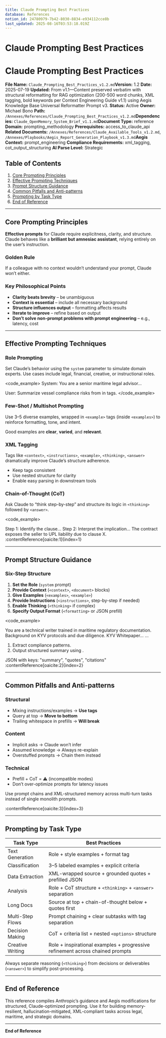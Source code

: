 ```yaml
---
title: Claude Prompting Best Practices
database: References
notion_id: 24780979-7b42-8030-8834-e934112cce8b
last_updated: 2025-08-16T03:53:18.019Z
---
```


# Claude Prompting Best Practices


# Claude Prompting Best Practices


**File Name:** `Claude_Prompting_Best_Practices_v1.2.md`**Version:** 1.2
**Date:** 2025-07-19
**Updated:** From v1.1—Content preserved verbatim with structural reformatting for RAG optimization (200-500 word chunks, XML tagging, bold keywords per Context Engineering Guide v1.1) using Aegis Knowledge Base Universal Reformatter Prompt v3.
**Status:** Active
**Owner:** Michael Bono
**Path:** `/Annexes/References/Claude_Prompting_Best_Practices_v1.2.md`**Dependencies:** `Claude_OpenMemory_System_Brief_v1.1.md`**Document Type:** reference
**Domain:** prompting\_methodology
**Prerequisites:** access\_to\_claude\_api
**Related Documents:** `/Annexes/References/Claude_Available_Tools_v1.2.md`, `/Annexes/Playbooks/Aegis_Report_Generation_Playbook_v1.3.md`**Aegis Context:** prompt\_engineering
**Compliance Requirements:** xml\_tagging, cot\_output\_structuring
**AI Parse Level:** Strategic


## Table of Contents

1. [Core Prompting Principles](https://www.notion.so/238809797b42800ea6e4c1bd26f0188c?v=238809797b4280ac969e000c00cadd67&p=247809797b4280308834e934112cce8b&pm=s#core-prompting-principles)
2. [Effective Prompting Techniques](https://www.notion.so/238809797b42800ea6e4c1bd26f0188c?v=238809797b4280ac969e000c00cadd67&p=247809797b4280308834e934112cce8b&pm=s#effective-prompting-techniques)
3. [Prompt Structure Guidance](https://www.notion.so/238809797b42800ea6e4c1bd26f0188c?v=238809797b4280ac969e000c00cadd67&p=247809797b4280308834e934112cce8b&pm=s#prompt-structure-guidance)
4. [Common Pitfalls and Anti-patterns](https://www.notion.so/238809797b42800ea6e4c1bd26f0188c?v=238809797b4280ac969e000c00cadd67&p=247809797b4280308834e934112cce8b&pm=s#common-pitfalls-and-anti-patterns)
5. [Prompting by Task Type](https://www.notion.so/238809797b42800ea6e4c1bd26f0188c?v=238809797b4280ac969e000c00cadd67&p=247809797b4280308834e934112cce8b&pm=s#prompting-by-task-type)
6. [End of Reference](https://www.notion.so/238809797b42800ea6e4c1bd26f0188c?v=238809797b4280ac969e000c00cadd67&p=247809797b4280308834e934112cce8b&pm=s#end-of-reference)

---


## Core Prompting Principles


**Effective prompts** for Claude require explicitness, clarity, and structure. Claude behaves like a **brilliant but amnesiac assistant**, relying entirely on the user’s instruction.


### Golden Rule


<important>


If a colleague with no context wouldn’t understand your prompt, Claude won’t either.


</important>


### Key Philosophical Points

- **Clarity beats brevity** – be unambiguous
- **Context is essential** – include all necessary background
- **Structure influences output** – formatting affects results
- **Iterate to improve** – refine based on output
- **Don’t solve non-prompt problems with prompt engineering** – e.g., latency, cost

---


## Effective Prompting Techniques


### Role Prompting


Set Claude’s behavior using the `system` parameter to simulate domain experts. Use cases include legal, financial, creative, or instructional roles.


\<code\_example>
System: You are a senior maritime legal advisor...


User: <instructions>
Summarize vessel compliance risks from <document> in <answer> tags. </instructions>
\</code\_example>


### Few-Shot / Multishot Prompting


Use 3–5 diverse examples, wrapped in `<example>` tags (inside `<examples>`) to reinforce formatting, tone, and intent.


<example>


Good examples are **clear**, **varied**, and **relevant**.


</example>


### XML Tagging


<important>


Tags like `<context>`, `<instructions>`, `<example>`, `<thinking>`, `<answer>` dramatically improve Claude’s structure adherence.


</important>

- Keep tags consistent
- Use nested structure for clarity
- Enable easy parsing in downstream tools

### Chain-of-Thought (CoT)


Ask Claude to “think step-by-step” and structure its logic in `<thinking>` followed by `<answer>`.


\<code\_example>


<thinking>
Step 1: Identify the clause...
Step 2: Interpret the implication...
</thinking>


<answer>
The contract exposes the seller to UPL liability due to clause X.
</answer>
</code_example>:contentReference[oaicite:1]{index=1}


---


## Prompt Structure Guidance


### Six-Step Structure

1. **Set the Role** (`system` prompt)
2. **Provide Context** (`<context>`, `<document>` blocks)
3. **Give Examples** (`<examples>`, `<example>`)
4. **Provide Instructions** (`<instructions>`, step-by-step if needed)
5. **Enable Thinking** (`<thinking>` if complex)
6. **Specify Output Format** (`<formatting>` or JSON prefill)

\<code\_example>


<system>
You are a technical writer trained in maritime regulatory documentation.
</system>


<context>
Background on KYV protocols and due diligence.
</context>


<documents>
<document><source>KYV Whitepaper</source><document_content>...</document_content></document>
</documents>


<examples>
<example>...</example>
</examples>


<instructions>

1. Extract compliance patterns.
2. Output structured summary using <answer>.
</instructions>

<formatting>
JSON with keys: "summary", "quotes", "citations"
</formatting>
</code_example>:contentReference[oaicite:2]{index=2}


---


## Common Pitfalls and Anti-patterns


### Structural

- Mixing instructions/examples → **Use tags**
- Query at top → **Move to bottom**
- Trailing whitespace in prefills → **Will break**

### Content

- Implicit asks → Claude won’t infer
- Assumed knowledge → Always re-explain
- Overstuffed prompts → Chain them instead

### Technical

- Prefill + CoT = ⚠️ (incompatible modes)
- Don’t over-optimize prompts for latency issues

<thinking>


Use prompt chains and XML-structured memory across multi-turn tasks instead of single monolith prompts.


</thinking>:contentReference[oaicite:3]{index=3}


---


## Prompting by Task Type


| Task Type        | Best Practices                                                                |
| ---------------- | ----------------------------------------------------------------------------- |
| Text Generation  | Role + style examples + format tag                                            |
| Classification   | 3–5 labeled examples + explicit criteria                                      |
| Data Extraction  | XML-wrapped source + grounded quotes + prefilled JSON                         |
| Analysis         | Role + CoT structure + `<thinking>` + `<answer>` separation                   |
| Long Docs        | Source at top + chain-of-thought below + quotes first                         |
| Multi-Step Flows | Prompt chaining + clear subtasks with tag separation                          |
| Decision Making  | CoT + criteria list + nested `<options>` structure                            |
| Creative Writing | Role + inspirational examples + progressive refinement across chained prompts |


<answer>


Always separate reasoning (`<thinking>`) from decisions or deliverables (`<answer>`) to simplify post-processing.


</answer>


---


## End of Reference


This reference compiles Anthropic’s guidance and Aegis modifications for structured, Claude-optimized prompting. Use it for building memory-resilient, hallucination-mitigated, XML-compliant tasks across legal, maritime, and strategic domains.


---


**End of Reference**

